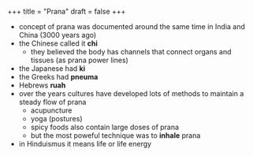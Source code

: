 +++
title = "Prana"
draft = false
+++

-   concept of prana was documented around the same time in India and China (3000 years ago)
-   the Chinese called it **chi**
    -   they believed the body has channels that connect organs and tissues (as prana power lines)
-   the Japanese had **ki**
-   the Greeks had **pneuma**
-   Hebrews **ruah**
-   over the years cultures have developed lots of methods to maintain a steady flow of prana
    -   acupuncture
    -   yoga (postures)
    -   spicy foods also contain large doses of prana
    -   but the most poweful technique was to **inhale** prana
-   in Hinduismus it means life or life energy
